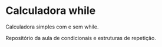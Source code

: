 # Calculadora while
 Calculadora simples com e sem while.

 Repositório da aula de condicionais e estruturas de repetição.
 




